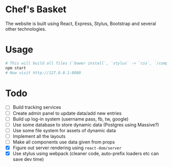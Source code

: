 # Chef's Basket
The website is built using React, Express, Stylus, Bootstrap and several other technologies.

# Usage
```bash
# This will build all files (`bower install`, `stylus` -> `css`, `/components` -> `bundle.js`) and start the server
npm start
# Now visit http://127.0.0.1:8080
```

# Todo
* [ ] Build tracking services
* [ ] Create admin panel to update data/add new entries
* [ ] Build up log-in system (username pass, fb, tw, google)
* [ ] Use some database to store dynamic data (Postgres using Massive?)
* [ ] Use some file system for assets of dynamic data
* [ ] Implement all the layouts
* [ ] Make all components use data given from props
* [x] Figure out server rendering using `react-dom/server`
* [x] Use stylus using webpack (cleaner code, auto-prefix loaders etc can save dev time)
